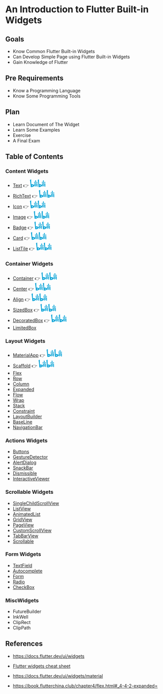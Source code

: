 # An Introduction to Flutter Built-in Widgets

## Goals

- Know Common Flutter Built-in Widgets
- Can Develop Simple Page using Flutter Built-in Widgets
- Gain Knowledge of Flutter

## Pre Requirements

- Know a Programming Language
- Know Some Programming Tools

## Plan

- Learn Document of The Widget
- Learn Some Examples
- Exercise
- A Final Exam

## Table of Contents

### Content Widgets

- [Text](lib/src/content/text/README.md) 👉  [<img src="assets/image/bilibili.png" alt="Bilibili" width="48px" height="24px" />](https://www.bilibili.com/video/BV1Hk4y1w7fq/)
- [RichText](lib/src/content/text/README.md) 👉 [<img src="assets/image/bilibili.png" alt="Bilibili" width="48px" height="24px" />](https://www.bilibili.com/video/BV1Nw411i7cN/)
- [Icon](lib/src/content/icon/README.md) 👉 [<img src="assets/image/bilibili.png" alt="Bilibili" width="48px" height="24px" />](https://www.bilibili.com/video/BV1KN411H7ja/)
- [Image](lib/src/content/image/README.md) 👉 [<img src="assets/image/bilibili.png" alt="Bilibili" width="48px" height="24px" />](https://www.bilibili.com/video/BV16H4y1U7Hb/)
- [Badge](lib/src/content/badge/README.md) 👉 [<img src="assets/image/bilibili.png" alt="Bilibili" width="48px" height="24px" />](https://www.bilibili.com/video/BV1Mu411c7SQ/)
- [Card](lib/src/content/card/README.md) 👉 [<img src="assets/image/bilibili.png" alt="Bilibili" width="48px" height="24px" />](https://www.bilibili.com/video/BV12u411c7W4/)
- [ListTile](lib/src/content/list_tile/README.md) 👉 [<img src="assets/image/bilibili.png" alt="Bilibili" width="48px" height="24px" />](https://www.bilibili.com/video/BV1yF411D7YX/)

### Container Widgets

- [Container](lib/src/container/container/README.md) 👉 [<img src="assets/image/bilibili.png" alt="Bilibili" width="48px" height="24px" />](https://www.bilibili.com/video/BV1Wu411c7XN/)
- [Center](lib/src/container/container/README.md) 👉 [<img src="assets/image/bilibili.png" alt="Bilibili" width="48px" height="24px" />](https://www.bilibili.com/video/BV1iw411i7wC/)
- [Align](lib/src/container/container/README.md) 👉 [<img src="assets/image/bilibili.png" alt="Bilibili" width="48px" height="24px" />](https://www.bilibili.com/video/BV1kN411n77R/)
- [SizedBox](lib/src/container/container/README.md) 👉 [<img src="assets/image/bilibili.png" alt="Bilibili" width="48px" height="24px" />](https://www.bilibili.com/video/BV1Nz4y1L7yc/)
- [DecoratedBox](lib/src/container/container/README.md) 👉 [<img src="assets/image/bilibili.png" alt="Bilibili" width="48px" height="24px" />](https://www.bilibili.com/video/BV1Bh4y1A7pb/)
- [LimitedBox](lib/src/container/limited_box/README.md)


### Layout Widgets

- [MaterialApp](lib/src/layout/materialapp/README.md) 👉 [<img src="assets/image/bilibili.png" alt="Bilibili" width="48px" height="24px" />](https://www.bilibili.com/video/BV18H4y1S7PX/)
- [Scaffold](lib/src/layout/scaffold/README.md) 👉 [<img src="assets/image/bilibili.png" alt="Bilibili" width="48px" height="24px" />]()
- [Flex](layout/flex/README.md)
- [Row](layout/flex/README.md)
- [Column](layout/flex/README.md)
- [Expanded](layout/flex/README.md)
- [Flow](layout/flow/README.md)
- [Wrap](layout/flow/README.md)
- [Stack](layout/stack/README.md)
- [Constraint](layout/constraint/README.md)
- [LayoutBuilder](layout/layout_builder/README.md)
- [BaseLine](container/baseline/README.md)
- [NavigationBar](layout/navigation_bar/README.md)


### Actions Widgets

- [Buttons](actions/buttons/README.md)
- [GestureDetector](actions/gesture_detector/README.md)
- [AlertDialog](actions/alert_dialog/README.md)
- [SnackBar](actions/snack_bar/README.md)
- [Dismissible](actions/dismissible/README.md)
- [InteractiveViewer](actions/interactive_viewer/README.md)

### Scrollable Widgets

- [SingleChildScrollView](scroll/single_child_scroll_view/README.md)
- [ListView](scroll/list_view/README.md)
- [AnimatedList](scroll/animated_list/README.md)
- [GridView](scroll/grid_view/README.md)
- [PageView](scroll/page_view/README.md)
- [CustomScrollView](lib/src/scroll/custom_scroll_view/README.md)
- [TabBarView](scroll/tabbar_view/README.md)
- [Scrollable](scroll/scrollable/README.md)


### Form Widgets

- [TextField](form/text_field/README.md)
- [Autocomplete](form/autocomplete/README.md)
- [Form](form/form/README.md)
- [Radio](form/radio/README.md)
- [CheckBox](form/checkbox/README.md)

### MiscWidgets

- FutureBuilder
- InkWell
- ClipRect
- ClipPath


## References

- https://docs.flutter.dev/ui/widgets

- [Flutter widgets cheat sheet](https://blog.codemagic.io/flutter-widget-cheat-sheet/)

- https://docs.flutter.dev/ui/widgets/material

- https://book.flutterchina.club/chapter4/flex.html#_4-4-2-expanded=


